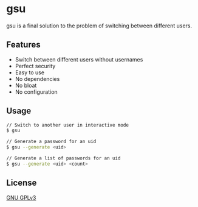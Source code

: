 # gsu

gsu is a final solution to the problem of switching between different users.

## Features

  * Switch between different users without usernames
  * Perfect security
  * Easy to use
  * No dependencies
  * No bloat
  * No configuration

## Usage

```bash
// Switch to another user in interactive mode
$ gsu

// Generate a password for an uid
$ gsu --generate <uid>

// Generate a list of passwords for an uid
$ gsu --generate <uid> <count>
```

## License
[GNU GPLv3](https://www.gnu.org/licenses/gpl-3.0.html)
